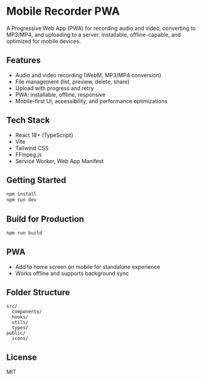 # Mobile Recorder PWA

A Progressive Web App (PWA) for recording audio and video, converting to MP3/MP4, and uploading to a server. Installable, offline-capable, and optimized for mobile devices.

## Features
- Audio and video recording (WebM, MP3/MP4 conversion)
- File management (list, preview, delete, share)
- Upload with progress and retry
- PWA: installable, offline, responsive
- Mobile-first UI, accessibility, and performance optimizations

## Tech Stack
- React 18+ (TypeScript)
- Vite
- Tailwind CSS
- FFmpeg.js
- Service Worker, Web App Manifest

## Getting Started

```bash
npm install
npm run dev
```

## Build for Production

```bash
npm run build
```

## PWA
- Add to home screen on mobile for standalone experience
- Works offline and supports background sync

## Folder Structure
```
src/
  components/
  hooks/
  utils/
  types/
public/
  icons/
```

## License
MIT
